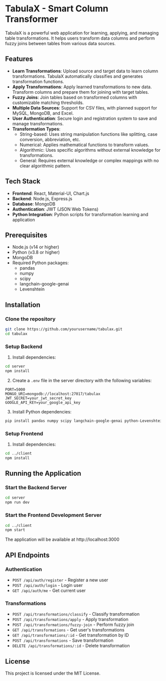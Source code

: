 # TabulaX - Smart Column Transformer

TabulaX is a powerful web application for learning, applying, and managing table transformations. It helps users transform data columns and perform fuzzy joins between tables from various data sources.

## Features

- **Learn Transformations**: Upload source and target data to learn column transformations. TabulaX automatically classifies and generates transformation functions.
- **Apply Transformations**: Apply learned transformations to new data. Transform columns and prepare them for joining with target tables.
- **Fuzzy Joins**: Join tables based on transformed columns with customizable matching thresholds.
- **Multiple Data Sources**: Support for CSV files, with planned support for MySQL, MongoDB, and Excel.
- **User Authentication**: Secure login and registration system to save and manage transformations.
- **Transformation Types**:
  - String-based: Uses string manipulation functions like splitting, case conversion, abbreviation, etc.
  - Numerical: Applies mathematical functions to transform values.
  - Algorithmic: Uses specific algorithms without external knowledge for transformations.
  - General: Requires external knowledge or complex mappings with no clear algorithmic pattern.

## Tech Stack

- **Frontend**: React, Material-UI, Chart.js
- **Backend**: Node.js, Express.js
- **Database**: MongoDB
- **Authentication**: JWT (JSON Web Tokens)
- **Python Integration**: Python scripts for transformation learning and application

## Prerequisites

- Node.js (v14 or higher)
- Python (v3.8 or higher)
- MongoDB
- Required Python packages:
  - pandas
  - numpy
  - scipy
  - langchain-google-genai
  - Levenshtein

## Installation

### Clone the repository

```bash
git clone https://github.com/yourusername/tabulax.git
cd tabulax
```

### Setup Backend

1. Install dependencies:
```bash
cd server
npm install
```

2. Create a `.env` file in the server directory with the following variables:
```
PORT=5000
MONGO_URI=mongodb://localhost:27017/tabulax
JWT_SECRET=your_jwt_secret_key
GOOGLE_API_KEY=your_google_api_key
```

3. Install Python dependencies:
```bash
pip install pandas numpy scipy langchain-google-genai python-Levenshtein
```

### Setup Frontend

1. Install dependencies:
```bash
cd ../client
npm install
```

## Running the Application

### Start the Backend Server

```bash
cd server
npm run dev
```

### Start the Frontend Development Server

```bash
cd ../client
npm start
```

The application will be available at http://localhost:3000

## API Endpoints

### Authentication
- `POST /api/auth/register` - Register a new user
- `POST /api/auth/login` - Login user
- `GET /api/auth/me` - Get current user

### Transformations
- `POST /api/transformations/classify` - Classify transformation
- `POST /api/transformations/apply` - Apply transformation
- `POST /api/transformations/fuzzy-join` - Perform fuzzy join
- `GET /api/transformations` - Get user's transformations
- `GET /api/transformations/:id` - Get transformation by ID
- `POST /api/transformations` - Save transformation
- `DELETE /api/transformations/:id` - Delete transformation

## License

This project is licensed under the MIT License.
